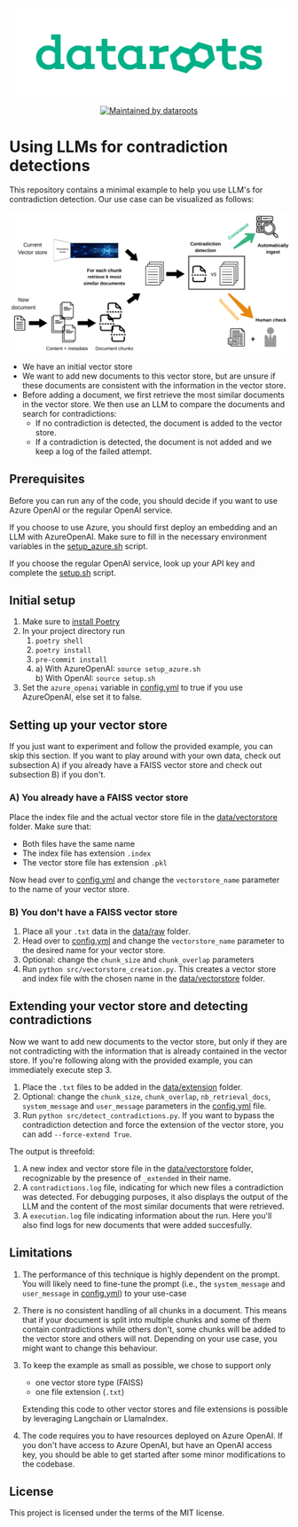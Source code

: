![dataroots.png](images/dataroots.png)
<p align="center">
  <a href="https://dataroots.io"><img alt="Maintained by dataroots" src="https://dataroots.io/maintained-rnd.svg" /></a>
</p>

# Using LLMs for contradiction detections

This repository contains a minimal example to help you use LLM's for contradiction detection. Our use case can be visualized as follows:

![workflow.png](images/workflow.png)

- We have an initial vector store
- We want to add new documents to this vector store, but are unsure if these documents are consistent with the information in the vector store.
- Before adding a document, we first retrieve the most similar documents in the vector store. We then use an LLM to compare the documents and search for contradictions:
    * If no contradiction is detected, the document is added to the vector store.
    * If a contradiction is detected, the document is not added and we keep a log of the failed attempt.

## Prerequisites

Before you can run any of the code, you should decide if you want to use Azure OpenAI or the regular OpenAI service.

If you choose to use Azure, you should first deploy an embedding and an LLM with AzureOpenAI. Make sure to fill in the necessary environment variables in the [setup_azure.sh](/setup_azure.sh) script.

If you choose the regular OpenAI service, look up your API key and complete the [setup.sh](/setup.sh) script.

## Initial setup

1. Make sure to [install Poetry](https://python-poetry.org/docs/#installation)
2. In your project directory run
   1. `poetry shell`
   2. `poetry install`
   3. `pre-commit install`
   4. a) With AzureOpenAI: `source setup_azure.sh` <br>
      b) With OpenAI: `source setup.sh` <br>
3. Set the `azure_openai` variable in [config.yml](/config.yml) to true if you use AzureOpenAI, else set it to false.

## Setting up your vector store

If you just want to experiment and follow the provided example, you can skip this section.
If you want to play around with your own data, check out subsection A) if you already have a FAISS vector store and check out subsection B) if you don't.

### A) You already have a FAISS vector store

Place the index file and the actual vector store file in the [data/vectorstore](/data/vectorstore/) folder. Make sure that:
- Both files have the same name
- The index file has extension `.index`
- The vector store file has extension `.pkl`

Now head over to [config.yml](/config.yml) and change the `vectorstore_name` parameter to the name of your vector store.

### B) You don't have a FAISS vector store

1. Place all your `.txt` data in the [data/raw](/data/raw/) folder.
2. Head over to [config.yml](/config.yml) and change the `vectorstore_name` parameter to the desired name for your vector store.
3. Optional: change the `chunk_size` and `chunk_overlap` parameters
4. Run `python src/vectorstore_creation.py`. This creates a vector store and index file with the chosen name in the [data/vectorstore](/data/vectorstore/) folder.

## Extending your vector store and detecting contradictions

Now we want to add new documents to the vector store, but only if they are not contradicting with the information that is already contained in the vector store. If you're following along with the provided example, you can immediately execute step 3.

1. Place the `.txt` files to be added in the [data/extension](/data/extension/) folder.
2. Optional: change the `chunk_size`, `chunk_overlap`, `nb_retrieval_docs`, `system_message` and `user_message` parameters in the [config.yml](/config.yml) file.
3. Run `python src/detect_contradictions.py`. If you want to bypass the contradiction detection and force the extension of the vector store, you can add `--force-extend True`.

The output is threefold:
1. A new index and vector store file in the [data/vectorstore](/data/vectorstore/) folder, recognizable by the presence of `_extended` in their name.
2. A `contradictions.log` file, indicating for which new files a contradiction was detected. For debugging purposes, it also displays the output of the LLM and the content of the most similar documents that were retrieved.
3. A `execution.log` file indicating information about the run. Here you'll also find logs for new documents that were added succesfully.


## Limitations

1. The performance of this technique is highly dependent on the prompt. You will likely need to fine-tune the prompt (i.e., the `system_message` and `user_message` in [config.yml](/config.yml)) to your use-case

2. There is no consistent handling of all chunks in a document. This means that if your document is split into multiple chunks and some of them contain contradictions while others don't, some chunks will be added to the vector store and others will not. Depending on your use case, you might want to change this behaviour.

3. To keep the example as small as possible, we chose to support only

    - one vector store type (FAISS)
    - one file extension (`.txt`)

    Extending this code to other vector stores and file extensions is possible by leveraging Langchain or LlamaIndex.

4. The code requires you to have resources deployed on Azure OpenAI. If you don't have access to Azure OpenAI, but have an OpenAI access key, you should be able to get started after some minor modifications to the codebase.

## License

This project is licensed under the terms of the MIT license.
